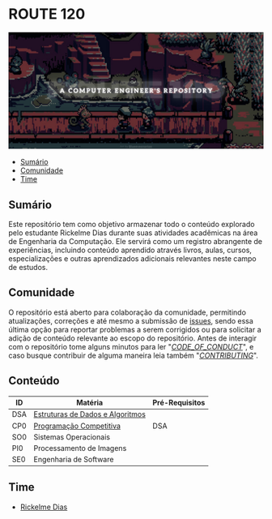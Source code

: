 # ROUTE 120

![Route 120 by Blueeyesnorton](./assets/route-120.png)

- [Sumário](#sumário)
- [Comunidade](#comunidade)
- [Time](#time)

## Sumário

Este repositório tem como objetivo armazenar todo o conteúdo explorado pelo estudante Rickelme Dias durante suas atividades acadêmicas na área de Engenharia da Computação. Ele servirá como um registro abrangente de experiências, incluindo conteúdo aprendido através livros, aulas, cursos, especializações e outras aprendizados adicionais relevantes neste campo de estudos.

## Comunidade

O repositório está aberto para colaboração da comunidade, permitindo atualizações, correções e até mesmo a submissão de [issues](https://github.com/RickelmeDias/Route-120/issues), sendo essa última opção para reportar problemas a serem corrigidos ou para solicitar a adição de conteúdo relevante ao escopo do repositório. Antes de interagir com o repositório tome alguns minutos para ler "_[CODE_OF_CONDUCT](./CODE_OF_CONDUCT.md)_", e caso busque contribuir de alguma maneira leia também "_[CONTRIBUTING](./CONTRIBUTING.md)_".

## Conteúdo

| ID  | Matéria                                                            | Pré-Requisitos |
| --- | ------------------------------------------------------------------ | -------------- |
| DSA | [Estruturas de Dados e Algoritmos](/data-structures-n-algorithms/) |                |
| CP0 | [Programação Competitiva](/competitive-programming/)               | DSA            |
| SO0 | Sistemas Operacionais                                              |                |
| PI0 | Processamento de Imagens                                           |                |
| SE0 | Engenharia de Software                                             |                |

## Time

- [Rickelme Dias](https://github.com/RickelmeDias)
